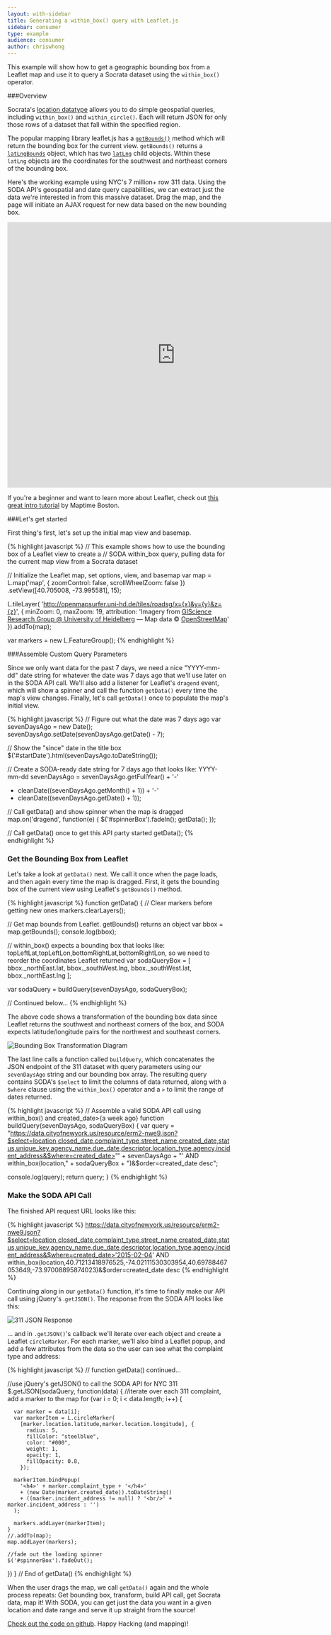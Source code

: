 ```yaml
---
layout: with-sidebar
title: Generating a within_box() query with Leaflet.js
sidebar: consumer
type: example
audience: consumer
author: chriswhong
---
```



This example will show how to get a geographic bounding box from a Leaflet map and use it to query a Socrata dataset using the `within_box()` operator.

###Overview

Socrata's [location datatype](http://dev.socrata.com/docs/datatypes/location.html) allows you to do simple geospatial queries, including `within_box()` and `within_circle()`.  Each will return JSON for only those rows of a dataset that fall within the specified region.  

The popular mapping library leaflet.js has a [`getBounds()`](http://leafletjs.com/reference.html#map-getbounds) method which will return the bounding box for the current view.  `getBounds()` returns a [`latLngBounds`](http://leafletjs.com/reference.html#latlngbounds) object, which has two [`latLng`](http://leafletjs.com/reference.html#latlng) child objects. Within these `latLng` objects are the coordinates for the southwest and northeast corners of the bounding box.

Here's the working example using NYC's 7 million+ row 311 data. Using the SODA API's geospatial and date query capabilities, we can extract just the data we're interested in from this massive dataset.  Drag the map, and the page will initiate an AJAX request for new data based on the new bounding box.


<iframe width="758" height="600" src="http://chriswhong.github.io/sodaWithinBox/" frameborder="0" allowfullscreen></iframe>

If you're a beginner and want to learn more about Leaflet, check out [this great intro tutorial](http://maptimeboston.github.io/leaflet-intro/) by Maptime Boston.

###Let's get started

First thing's first, let's set up the initial map view and basemap.

{% highlight javascript %}
// This example shows how to use the bounding box of a Leaflet view to create a
// SODA within_box query, pulling data for the current map view from a Socrata dataset

// Initialize the Leaflet map, set options, view, and basemap
var map = L.map('map', {
    zoomControl: false,
    scrollWheelZoom: false
  })
  .setView([40.705008, -73.995581], 15);

L.tileLayer(
  'http://openmapsurfer.uni-hd.de/tiles/roadsg/x={x}&y={y}&z={z}', {
    minZoom: 0,
    maxZoom: 19,
    attribution: 'Imagery from <a href="http://giscience.uni-hd.de/">GIScience Research Group @ University of Heidelberg</a> &mdash; Map data &copy; <a href="http://www.openstreetmap.org/copyright">OpenStreetMap</a>'
  }).addTo(map);

var markers = new L.FeatureGroup();
{% endhighlight %}

###Assemble Custom Query Parameters

Since we only want data for the past 7 days, we need a nice "YYYY-mm-dd" date string for whatever the date was 7 days ago that we'll use later on in the SODA API call. We'll also add a listener for Leaflet's `dragend` event, which will show a spinner and call the function `getData()` every time the map's view changes.  Finally, let's call `getData()` once to populate the map's initial view.

{% highlight javascript %}
// Figure out what the date was 7 days ago
var sevenDaysAgo = new Date();
sevenDaysAgo.setDate(sevenDaysAgo.getDate() - 7);

// Show the "since" date in the title box
$('#startDate').html(sevenDaysAgo.toDateString());

// Create a SODA-ready date string for 7 days ago that looks like: YYYY-mm-dd
sevenDaysAgo = sevenDaysAgo.getFullYear() + '-' 
  + cleanDate((sevenDaysAgo.getMonth() + 1)) + '-' 
  + cleanDate((sevenDaysAgo.getDate() + 1));

// Call getData() and show spinner when the map is dragged
map.on('dragend', function(e) {
  $('#spinnerBox').fadeIn();
  getData();
});

// Call getData() once to get this API party started
getData();
{% endhighlight %}

### Get the Bounding Box from Leaflet

Let's take a look at `getData()` next.  We call it once when the page loads, and then again every time the map is dragged.  First, it gets the bounding box of the current view using Leaflet's `getBounds()` method.

{% highlight javascript %}
function getData() {
  // Clear markers before getting new ones
  markers.clearLayers();

  // Get map bounds from Leaflet.  getBounds() returns an object
  var bbox = map.getBounds();
  console.log(bbox);

  // within_box() expects a bounding box that looks like: topLeftLat,topLeftLon,bottomRightLat,bottomRightLon, so we need to reorder the coordinates Leaflet returned
  var sodaQueryBox = [
    bbox._northEast.lat, 
    bbox._southWest.lng, 
    bbox._southWest.lat, 
    bbox._northEast.lng
  ];

  var sodaQuery = buildQuery(sevenDaysAgo, sodaQueryBox);

  // Continued below...
{% endhighlight %}

The above code shows a transformation of the bounding box data since Leaflet returns the southwest and northeast corners of the box, and SODA expects latitude/longitude pairs for the northwest and southeast corners.

![Bounding Box Transformation Diagram](/img/boundingbox.png)

The last line calls a function called `buildQuery`, which concatenates the JSON endpoint of the 311 dataset with query parameters using our `sevenDaysAgo` string and our bounding box array.  The resulting query contains SODA's `$select` to limit the columns of data returned, along with a `$where` clause using the `within_box()` operator and a `>` to limit the range of dates returned.

{% highlight javascript %}
// Assemble a valid SODA API call using within_box() and created_date>{a week ago}
function buildQuery(sevenDaysAgo, sodaQueryBox) {
  var query =
    "https://data.cityofnewyork.us/resource/erm2-nwe9.json?$select=location,closed_date,complaint_type,street_name,created_date,status,unique_key,agency_name,due_date,descriptor,location_type,agency,incident_address&$where=created_date>'" +
    sevenDaysAgo + "' AND within_box(location," + sodaQueryBox +
    ")&$order=created_date desc";

  console.log(query);
  return query;
}
{% endhighlight %}

### Make the SODA API Call

The finished API request URL looks like this:

{% highlight javascript %}
https://data.cityofnewyork.us/resource/erm2-nwe9.json?$select=location,closed_date,complaint_type,street_name,created_date,status,unique_key,agency_name,due_date,descriptor,location_type,agency,incident_address&$where=created_date>'2015-02-04' AND within_box(location,40.71213418976525,-74.02111530303954,40.69788467053649,-73.97008895874023)&$order=created_date desc
{% endhighlight %}

Continuing along in our `getData()` function, it's time to finally make our API call using jQuery's .`getJSON()`.  The response from the SODA API looks like this:

![311 JSON Response](/img/311JSON.png)

... and in `.getJSON()`'s callback we'll iterate over each object and create a Leaflet `circleMarker`.  For each marker, we'll also bind a Leaflet popup, and add a few attributes from the data so the user can see what the complaint type and address:

{% highlight javascript %}
  // function getData() continued...

  //use jQuery's getJSON() to call the SODA API for NYC 311
  $.getJSON(sodaQuery, function(data) {
    //iterate over each 311 complaint, add a marker to the map
    for (var i = 0; i < data.length; i++) {

      var marker = data[i];
      var markerItem = L.circleMarker(
        [marker.location.latitude,marker.location.longitude], {
          radius: 5,
          fillColor: "steelblue",
          color: "#000",
          weight: 1,
          opacity: 1,
          fillOpacity: 0.8,
        });

      markerItem.bindPopup(
        '<h4>' + marker.complaint_type + '</h4>' 
        + (new Date(marker.created_date)).toDateString() 
        + ((marker.incident_address != null) ? '<br/>' + marker.incident_address : '')
      );

      markers.addLayer(markerItem);
    }
    //.addTo(map);
    map.addLayer(markers);

    //fade out the loading spinner
    $('#spinnerBox').fadeOut();
  })
} // End of getData()
{% endhighlight %}

When the user drags the map, we call `getData()` again and the whole process repeats:  Get bounding box, transform, build API call, get Socrata data, map it!  With SODA, you can get just the data you want in a given location and date range and serve it up straight from the source! 

[Check out the code on github](https://github.com/chriswhong/sodaWithinBox).  Happy Hacking (and mapping)!
